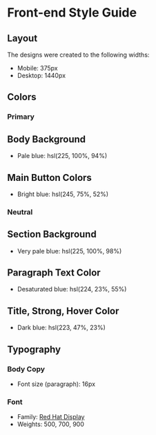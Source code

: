 # Front-end Style Guide

## Layout

The designs were created to the following widths:

- Mobile: 375px
- Desktop: 1440px

## Colors

### Primary

## Body Background

- Pale blue: hsl(225, 100%, 94%)

## Main Button Colors

- Bright blue: hsl(245, 75%, 52%)

### Neutral

## Section Background

- Very pale blue: hsl(225, 100%, 98%)

## Paragraph Text Color

- Desaturated blue: hsl(224, 23%, 55%)

## Title, Strong, Hover Color

- Dark blue: hsl(223, 47%, 23%)

## Typography

### Body Copy

- Font size (paragraph): 16px

### Font

- Family: [Red Hat Display](https://fonts.google.com/specimen/Red+Hat+Display)
- Weights: 500, 700, 900
